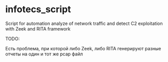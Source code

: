 # infotecs_script
Script for automation analyze of network traffic and detect C2 exploitation with Zeek and RITA framework

TODO:

Есть проблема, при которой либо Zeek, либо RITA генерируют разные отчеты на один и тот же pcap файл
